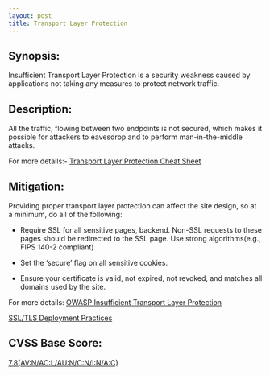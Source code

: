 ```yaml
---
layout: post
title: Transport Layer Protection
---
```

<!---
TLS
-->
Synopsis:
------------------
Insufficient Transport Layer Protection is a security weakness caused by applications not taking any measures to protect network traffic.

Description:
----------------------
All the traffic, flowing between two endpoints is not secured, which makes it possible for attackers to eavesdrop and to perform man-in-the-middle attacks.

For more details:- [Transport Layer Protection Cheat Sheet](https://www.owasp.org/index.php/Transport_Layer_Protection_Cheat_Sheet)

Mitigation:
---------------
Providing proper transport layer protection can affect the site design, so at a minimum, do all of the following:

- Require SSL for all sensitive pages, backend. Non-SSL requests to these pages should be redirected to the SSL page. Use strong algorithms(e.g., FIPS 140-2 compliant)

- Set the ‘secure’ flag on all sensitive cookies.

- Ensure your certificate is valid, not expired, not revoked, and matches all domains used by the site.

For more details: [OWASP Insufficient Transport Layer Protection](https://www.owasp.org/index.php/OWASP_Periodic_Table_of_Vulnerabilities_-_Insufficient_Transport_Layer_Protection) 

[SSL/TLS Deployment Practices](https://www.ssllabs.com/projects/best-practices/index.html)

CVSS Base Score:
----------------------------
[7.8(AV:N/AC:L/AU:N/C:N/I:N/A:C)](http://nvd.nist.gov/cvss.cfm?vector=%28AV:N/AC:L/AU:N/C:N/I:N/A:C%29&version=2.0) 


